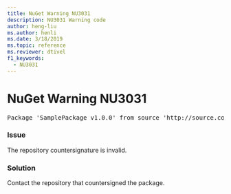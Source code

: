 ```yaml
---
title: NuGet Warning NU3031
description: NU3031 Warning code
author: heng-liu
ms.author: henli
ms.date: 3/18/2019
ms.topic: reference
ms.reviewer: dtivel
f1_keywords: 
  - NU3031
---
```


# NuGet Warning NU3031

<pre>Package 'SamplePackage v1.0.0' from source 'http://source.com/index.json': The repository countersignature is invalid.</pre>

### Issue

The repository countersignature is invalid.


### Solution

Contact the repository that countersigned the package. 